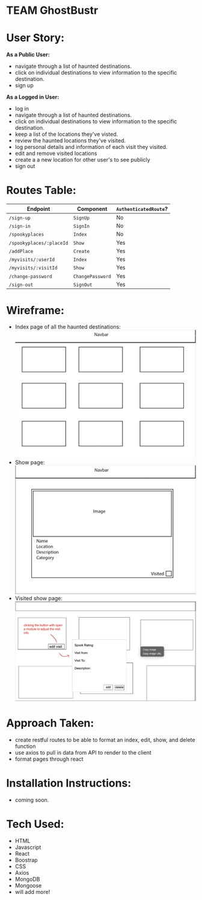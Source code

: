 # TEAM GhostBustr

# User Story:
**As a Public User:**
- navigate through a list of haunted destinations.
- click on individual destinations to view information to the specific destination.
- sign up

**As a Logged in User:**
- log in
- navigate through a list of haunted destinations.
- click on individual destinations to view information to the specific destination.
- keep a list of the locations they've visted.
- review the haunted locations they've visited.
- log personal details and information of each visit they visited.
- edit and remove visited locations 
- create a a new location for other user's to see publicly
- sign out

# Routes Table:

| Endpoint         | Component | `AuthenticatedRoute`? |
|------------------|-------------------|-------|
| `/sign-up`       | `SignUp`    | No |
| `/sign-in`       | `SignIn`    | No |
| `/spookyplaces`  | `Index`     | No |
| `/spookyplaces/:placeId`  | `Show`| Yes |
| `/addPlace`      | `Create`   | Yes | 
| `/myvisits/:userId`  | `Index`| Yes |
| `/myvisits/:visitId`  | `Show`| Yes |
| `/change-password` | `ChangePassword`  | Yes |
| `/sign-out`        | `SignOut`   | Yes |
 

# Wireframe:
- Index page of all the haunted destinations:
![layout](/public/wireframeIndex.png)
- Show page:
![layout](/public/wireframeShow.png)
- Visited show page:
![layout](/public/VisitedShow.png)


# Approach Taken:
- create restful routes to be able to format an index, edit, show, and delete function
- use axios to pull in data from API to render to the client 
- format pages through react

# Installation Instructions:
- coming soon.

# Tech Used:
- HTML
- Javascript
- React
- Boostrap
- CSS
- Axios
- MongoDB
- Mongoose
- will add more!
